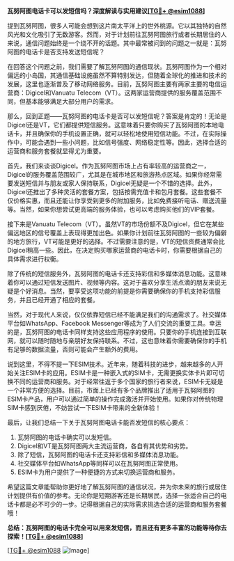**瓦努阿图电话卡可以发短信吗？深度解读与实用建议[[TG💪+ @esim1088](https://t.me/s/esim1088)]**

提到瓦努阿图，很多人可能会想到这片南太平洋上的世外桃源。它以其独特的自然风光和文化吸引了无数游客。然而，对于计划前往瓦努阿图旅行或者长期居住的人来说，通信问题始终是一个绕不开的话题。其中最常被问到的问题之一就是：瓦努阿图的电话卡是否支持发送短信呢？

在回答这个问题之前，我们需要了解瓦努阿图的通信现状。瓦努阿图作为一个相对偏远的小岛国，其通信基础设施虽然不算特别发达，但随着全球化的推进和技术的发展，这里也逐渐普及了移动网络服务。目前，瓦努阿图主要有两家主要的电信运营商：Digicel和Vanuatu Telecom（VT）。这两家运营商提供的服务覆盖范围不同，但基本能够满足大部分用户的需求。

那么，回到正题——瓦努阿图的电话卡是否可以发短信呢？答案是肯定的！无论是Digicel还是VT，它们都提供短信服务。这意味着只要你购买了瓦努阿图的本地电话卡，并且确保你的手机设置正确，就可以轻松地使用短信功能。不过，在实际操作中，可能会遇到一些小问题，比如信号强度、网络稳定性等。因此，选择合适的运营商和服务套餐就显得尤为重要。

首先，我们来谈谈Digicel。作为瓦努阿图市场上占有率较高的运营商之一，Digicel的服务覆盖范围较广，尤其是在城市地区和旅游热点区域。如果你经常需要发送短信并与朋友或家人保持联系，Digicel无疑是一个不错的选择。此外，Digicel还推出了多种灵活的套餐方案，包括按需充值卡和包月套餐。这些套餐不仅价格实惠，而且还能让你享受到更多的附加服务，比如免费接听电话、赠送流量等。当然，如果你想尝试更高端的服务体验，也可以考虑购买他们的VIP套餐。

接下来是Vanuatu Telecom（VT）。虽然VT的市场份额不及Digicel，但它在某些偏远地区的信号覆盖上表现得更加出色。如果你计划前往瓦努阿图的一些较为偏僻的地方旅行，VT可能是更好的选择。不过需要注意的是，VT的短信资费通常会比Digicel稍高一些。因此，在决定购买哪家运营商的电话卡时，你需要根据自己的具体需求进行权衡。

除了传统的短信服务外，瓦努阿图的电话卡还支持彩信和多媒体消息功能。这意味着你可以通过短信发送图片、视频等内容。这对于喜欢分享生活点滴的朋友来说无疑是个好消息。当然，要享受这项功能的前提是你需要确保你的手机支持彩信服务，并且已经开通了相应的套餐。

当然，对于现代人来说，仅仅依靠短信已经不能满足我们的沟通需求了。社交媒体平台如WhatsApp、Facebook Messenger等成为了人们交流的重要工具。幸运的是，瓦努阿图的电话卡同样支持这些应用程序的使用。只要你的手机连接到互联网，就可以随时随地与亲朋好友保持联系。不过，这也意味着你需要确保你的手机有足够的数据流量，否则可能会产生额外的费用。

说到这里，不得不提一下ESIM技术。近年来，随着科技的进步，越来越多的人开始关注ESIM卡的应用。ESIM卡是一种嵌入式的SIM卡，无需更换实体卡片即可切换不同的运营商和服务。对于经常往返于多个国家的旅行者来说，ESIM卡无疑是一个非常方便的选择。目前，市面上已经有多个品牌推出了适用于瓦努阿图的ESIM卡产品，用户可以通过简单的操作完成激活并开始使用。如果你对传统物理SIM卡感到厌倦，不妨尝试一下ESIM卡带来的全新体验！

最后，让我们总结一下关于瓦努阿图电话卡能否发短信的核心要点：
1. 瓦努阿图的电话卡确实可以发短信。
2. Digicel和VT是瓦努阿图两大主流运营商，各自有其优势和劣势。
3. 除了短信，瓦努阿图的电话卡还支持彩信和多媒体消息功能。
4. 社交媒体平台如WhatsApp等同样可以在瓦努阿图正常使用。
5. ESIM卡为用户提供了一种便捷的方式来切换运营商和服务。

希望这篇文章能帮助你更好地了解瓦努阿图的通信状况，并为你未来的旅行或居住计划提供有价值的参考。无论你是短期游客还是长期居民，选择一张适合自己的电话卡都是必不可少的一步。记得根据自己的实际需求挑选合适的运营商和服务套餐哦！

**总结：瓦努阿图的电话卡完全可以用来发短信，而且还有更多丰富的功能等待你去探索！[[TG💪+ @esim1088](https://t.me/s/esim1088)]**

[[TG💪+ @esim1088](https://t.me/s/esim1088) ![Image](https://i.postimg.cc/4NQfJmqS/Snipaste-2025-05-13-00-14-12.png)]
